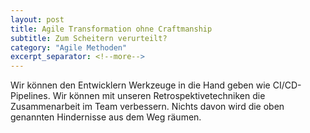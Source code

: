 ```yaml
---
layout: post
title: Agile Transformation ohne Craftmanship
subtitle: Zum Scheitern verurteilt?
category: "Agile Methoden"
excerpt_separator: <!--more-->
---
```


<!--more-->

Wir können den Entwicklern Werkzeuge in die Hand geben wie CI/CD-Pipelines. Wir können mit unseren Retrospektivetechniken die Zusammenarbeit im Team verbessern. Nichts davon wird die oben genannten Hindernisse aus dem Weg räumen. 
